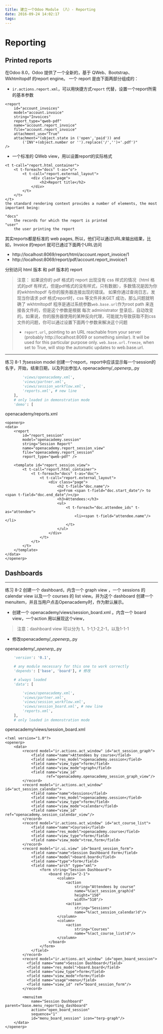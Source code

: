 ```yaml
---
title: 建立一个Odoo Module （八）- Reporting
date: 2016-09-24 14:02:17
tags:
---
```


# Reporting
## Printed reports
在Odoo 8.0，Odoo 提供了一个全新的，基于 QWeb、Bootstrap、Wkhtmltopdf 的report engine。
一个 report 是由下面两部分组成的：

- `ir.actions.report.xml`，可以用快捷方式`report` 代替，设置一个report所需的基本参数

```
<report
    id="account_invoices"
    model="account.invoice"
    string="Invoices"
    report_type="qweb-pdf"
    name="account.report_invoice"
    file="account.report_invoice"
    attachment_use="True"
    attachment="(object.state in ('open','paid')) and
        ('INV'+(object.number or '').replace('/','')+'.pdf')"
/>
```

- 一个标准的 QWeb view，用以设置report的实际格式

```
<t t-call="report.html_container">
    <t t-foreach="docs" t-as="o">
        <t t-call="report.external_layout">
            <div class="page">
                <h2>Report title</h2>
            </div>
        </t>
    </t>
</t>
the standard rendering context provides a number of elements, the most
important being:

"docs"
    the records for which the report is printed
"user"
    the user printing the report
```


其实reports都是标准的 web pages, 所以，他们可以通过URL来输出结果，比如，Invoice 的report 就可已通过下面两个URL访问

- http://localhost:8069/report/html/account.report_invoice/1
- http://localhost:8069/report/pdf/account.report_invoice/1

分别访问 html 版本 和 pdf 版本的 report

> 注意：
> 如果说你的 pdf 格式的 report 出现没有 css 样式的情况（html 格式的pdf 有样式，但是pdf格式的没有样式，只有数据），多数情况是因为你的wkhtmltopdf 与你的服务器连接出现的错误。
> 如果你通过查询日志，发现当你请求 pdf 格式report时，css 等文件并未GET 成功，那么问题就明确了
> wkhtmltopdf 程序是通过系统参数`web.base.url`作为root path 来连接各文件的，但是这个参数是根据 每次 administrator 登录后，自动改变的。如果说，你的服务器使用的某种反向代理，可能就为导致获取不到css文件的问题，你可以通过设置下面两个参数来解决这个问题
>  - `report.url`, pointing to an URL reachable from your server (probably http://localhost:8069 or something similar). It will be used for this particular purpose only.
>  `web.base.url.freeze`, when set to True, will stop the automatic updates to web.base.url.

*** 
练习 8-1
为session model 创建一个report，report中应该显示每一个session的 名字，开始，结束日期，以及列出参加人
openacademy/\__openerp\__.py

```python
        'views/openacademy.xml',
        'views/partner.xml',
        'views/session_workflow.xml',
        'reports.xml', # new line
    ],
    # only loaded in demonstration mode
    'demo': [
```
openacademy/reports.xml

```
<openerp>
<data>
    <report
        id="report_session"
        model="openacademy.session"
        string="Session Report"
        name="openacademy.report_session_view"
        file="openacademy.report_session"
        report_type="qweb-pdf" />

    <template id="report_session_view">
        <t t-call="report.html_container">
            <t t-foreach="docs" t-as="doc">
                <t t-call="report.external_layout">
                    <div class="page">
                        <h2 t-field="doc.name"/>
                        <p>From <span t-field="doc.start_date"/> to <span t-field="doc.end_date"/></p>
                        <h3>Attendees:</h3>
                        <ul>
                            <t t-foreach="doc.attendee_ids" t-as="attendee">
                                <li><span t-field="attendee.name"/></li>
                            </t>
                        </ul>
                    </div>
                </t>
            </t>
        </t>
    </template>
</data>
</openerp>
```
## Dashboards
***
练习 8-2
创建一个 dashboard，内含一个 graph view ，一个 sessions 的 calendar view 以及一个 courses 的 list view。并为这个 dashboard 创建一个menuitem，并且当用户点击Openacademy时，作为默认展示。

- 创建一个 openacademy/views/session_board.xml 。内含一个 board view，一个action 用以展现这个view，
> 注意：dashboard view 可以分为 1，1-1,1-2,2-1，以及1-1-1

- 修改openacademy/\__openerp\__.py

openacademy/\__openerp\__.py
```python
    'version': '0.1',

    # any module necessary for this one to work correctly
    'depends': ['base', 'board'], # 修改

    # always loaded
    'data': [
```

```python
        'views/openacademy.xml',
        'views/partner.xml',
        'views/session_workflow.xml',
        'views/session_board.xml', # new line
        'reports.xml', 
    ],
    # only loaded in demonstration mode
```
openacademy/views/session_board.xml

```
<?xml version="1.0"?>
<openerp>
    <data>
        <record model="ir.actions.act_window" id="act_session_graph">
            <field name="name">Attendees by course</field>
            <field name="res_model">openacademy.session</field>
            <field name="view_type">form</field>
            <field name="view_mode">graph</field>
            <field name="view_id"
                   ref="openacademy.openacademy_session_graph_view"/>
        </record>
        <record model="ir.actions.act_window" id="act_session_calendar">
            <field name="name">Sessions</field>
            <field name="res_model">openacademy.session</field>
            <field name="view_type">form</field>
            <field name="view_mode">calendar</field>
            <field name="view_id" ref="openacademy.session_calendar_view"/>
        </record>
        <record model="ir.actions.act_window" id="act_course_list">
            <field name="name">Courses</field>
            <field name="res_model">openacademy.course</field>
            <field name="view_type">form</field>
            <field name="view_mode">tree,form</field>
        </record>
        <record model="ir.ui.view" id="board_session_form">
            <field name="name">Session Dashboard Form</field>
            <field name="model">board.board</field>
            <field name="type">form</field>
            <field name="arch" type="xml">
                <form string="Session Dashboard">
                    <board style="2-1">
                        <column>
                            <action
                                string="Attendees by course"
                                name="%(act_session_graph)d"
                                height="150"
                                width="510"/>
                            <action
                                string="Sessions"
                                name="%(act_session_calendar)d"/>
                        </column>
                        <column>
                            <action
                                string="Courses"
                                name="%(act_course_list)d"/>
                        </column>
                    </board>
                </form>
            </field>
        </record>
        <record model="ir.actions.act_window" id="open_board_session">
          <field name="name">Session Dashboard</field>
          <field name="res_model">board.board</field>
          <field name="view_type">form</field>
          <field name="view_mode">form</field>
          <field name="usage">menu</field>
          <field name="view_id" ref="board_session_form"/>
        </record>

        <menuitem
            name="Session Dashboard" parent="base.menu_reporting_dashboard"
            action="open_board_session"
            sequence="1"
            id="menu_board_session" icon="terp-graph"/>
    </data>
</openerp>
```

 
 
 
 
 
  
 
 
 
 
 
 
 


 
 
 